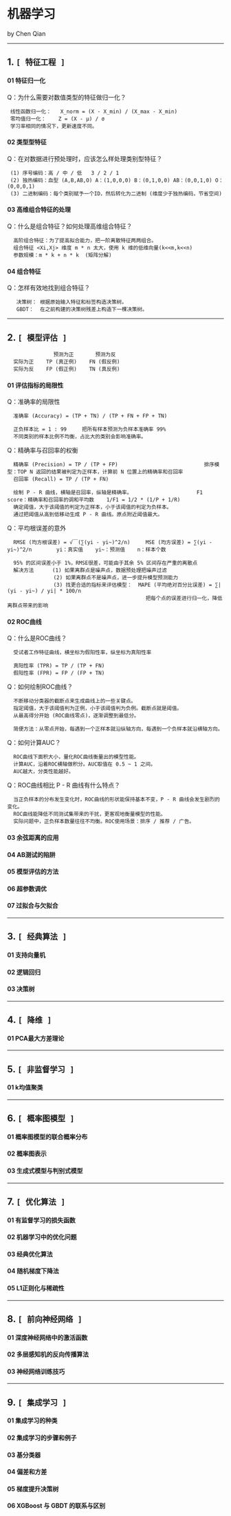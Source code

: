# 机器学习
  by Chen Qian

------------------------------


**1. `[ 特征工程 ]`**    
------------------------------

#### 01 特征归一化

  Q：为什么需要对数值类型的特征做归一化？
     
     线性函数归一化：   X_norm = (X - X_min) / (X_max - X_min)
     零均值归一化：    Z = (X - μ) / σ
     学习率相同的情况下，更新速度不同。

#### 02 类型型特征

   Q：在对数据进行预处理时，应该怎么样处理类别型特征？
    
     (1) 序号编码：高 / 中 / 低   3 / 2 / 1
     (2) 独热编码：血型 (A,B,AB,O) A：(1,0,0,0) B：(0,1,0,0) AB：(0,0,1,0) O：(0,0,0,1) 
     (3) 二进制编码：每个类别赋予一个ID，然后转化为二进制 (维度少于独热编码，节省空间)
   

#### 03 高维组合特征的处理

   Q：什么是组合特征？如何处理高维组合特征？
      
      高阶组合特征：为了提高拟合能力，把一阶离散特征两两组合。
      组合特征 <Xi,Xj> 维度 m * n 太大，使用 k 维的低维向量(k<<m,k<<n) 
      参数规模：m * k + n * k  (矩阵分解)

#### 04 组合特征

   Q：怎样有效地找到组合特征？
       
       决策树： 根据原始输入特征和标签构造决策树。
       GBDT：  在之前构建的决策树残差上构造下一棵决策树。


------------------------------


**2. `[ 模型评估 ]`**    
------------------------------

                   预测为正       预测为反
      实际为正    TP (真正例)    FN (假反例)
      实际为反    FP (假正例)    TN (真反例)


#### 01 评估指标的局限性

   Q：准确率的局限性
      
      准确率 (Accuracy) = (TP + TN) / (TP + FN + FP + TN)
      
      正负样本比 = 1 : 99     把所有样本预测为负样本准确率 99%
      不同类别的样本比例不均衡，占比大的类别会影响准确率。
      

   Q：精确率与召回率的权衡
      
      精确率 (Precision) = TP / (TP + FP)                            排序模型：TOP N 返回的结果被判定为正样本，计算前 N 位置上的精确率和召回率
      召回率 (Recall) = TP / (TP + FN)                               
      
      绘制 P - R 曲线，横轴是召回率，纵轴是精确率。                     F1 score：精确率和召回率的调和平均数    1/F1 = 1/2 * (1/P + 1/R) 
      确定阈值，大于该阈值的判定为正样本，小于该阈值的判定为负样本。
      通过把阈值从高到低移动生成 P - R 曲线。原点附近阈值最大。
      
   
   Q：平均根误差的意外 
      
      RMSE (均方根误差) = √￣(∑(yi - yi~)^2/n)     MSE (均方误差) = ∑(yi - yi~)^2/n        yi：真实值    yi~：预测值    n：样本个数
      
      95% 的区间误差小于 1%，RMSE很差，可能由于其余 5% 区间存在严重的离散点
      解决方法      (1) 如果离群点是噪声点，数据预处理把噪声过滤
                   (2) 如果离群点不是噪声点，进一步提升模型预测能力
                   (3) 找更合适的指标来评估模型：  MAPE (平均绝对百分比误差) = ∑|(yi - yi~) / yi| * 100/n
                                                 把每个点的误差进行归一化，降低离群点带来的影响
   

#### 02 ROC曲线

   Q：什么是ROC曲线？
      
      受试者工作特征曲线，横坐标为假阳性率，纵坐标为真阳性率
      
      真阳性率 (TPR) = TP / (TP + FN)                           
      假阳性率 (FPR) = FP / (FP + TN)      

   Q：如何绘制ROC曲线？
      
      不断移动分类器的截断点来生成曲线上的一些关键点。
      指定阈值，大于该阈值判为正例，小于该阈值判为负例。截断点就是阈值。
      从最高得分开始 (ROC曲线零点)，逐渐调整到最低分。
      
      简便方法：从零点开始，每遇到一个正样本就沿纵轴方向，每遇到一个负样本就沿横轴方向。
      

   Q：如何计算AUC？
      
      ROC曲线下面积大小，量化ROC曲线衡量出的模型性能。
      计算AUC，沿着ROC横轴做积分。AUC取值在 0.5 ~ 1 之间。
      AUC越大，分类性能越好。


   Q：ROC曲线相比 P - R 曲线有什么特点？
      
      当正负样本的分布发生变化时，ROC曲线的形状能保持基本不变，P - R 曲线会发生剧烈的变化。
      ROC曲线能降低不同测试集带来的干扰，更客观地衡量模型的性能。
      实际问题中，正负样本数量往往不均衡。ROC使用场景：排序 / 推荐 / 广告。
      

#### 03 余弦距离的应用

#### 04 AB测试的陷阱

#### 05 模型评估的方法

#### 06 超参数调优

#### 07 过拟合与欠拟合



------------------------------


**3. `[ 经典算法 ]`**    
------------------------------

#### 01 支持向量机

#### 02 逻辑回归

#### 03 决策树



------------------------------


**4. `[ 降维 ]`**    
------------------------------

#### 01 PCA最大方差理论


------------------------------


**5. `[ 非监督学习 ]`**    
------------------------------

#### 01 k均值聚类


------------------------------


**6. `[ 概率图模型 ]`**    
------------------------------

#### 01 概率图模型的联合概率分布

#### 02 概率图表示

#### 03 生成式模型与判别式模型



------------------------------


**7. `[ 优化算法 ]`**    
------------------------------

#### 01 有监督学习的损失函数

#### 02 机器学习中的优化问题

#### 03 经典优化算法

#### 04 随机梯度下降法

#### 05 L1正则化与稀疏性



------------------------------



**8. `[ 前向神经网络 ]`**    
------------------------------

#### 01 深度神经网络中的激活函数

#### 02 多层感知机的反向传播算法

#### 03 神经网络训练技巧



------------------------------



**9. `[ 集成学习 ]`**    
------------------------------

#### 01 集成学习的种类

#### 02 集成学习的步骤和例子

#### 03 基分类器

#### 04 偏差和方差

#### 05 梯度提升决策树

#### 06 XGBoost 与 GBDT 的联系与区别
